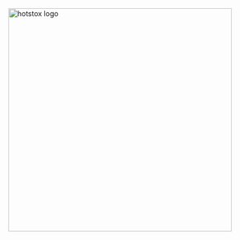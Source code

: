 <img width="445" height="445" alt="hotstox logo" src="https://github.com/user-attachments/assets/a1f0673a-200b-43ba-bef0-376862095e9f" />
